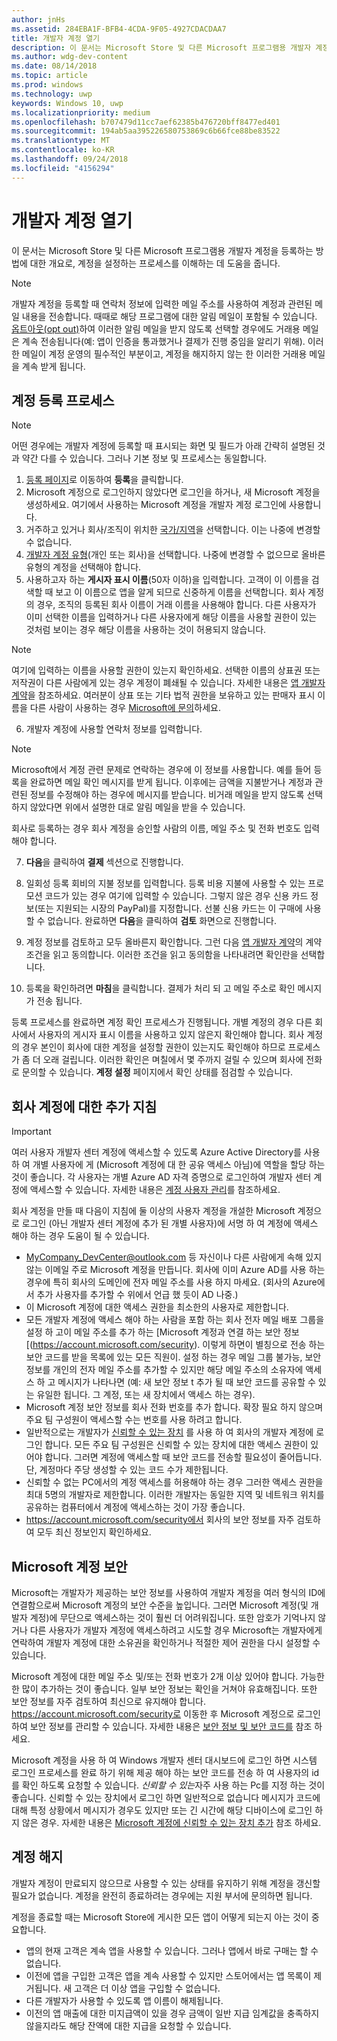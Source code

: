 ```yaml
---
author: jnHs
ms.assetid: 284EBA1F-BFB4-4CDA-9F05-4927CDACDAA7
title: 개발자 계정 열기
description: 이 문서는 Microsoft Store 및 다른 Microsoft 프로그램용 개발자 계정을 등록하는 방법에 대한 개요로, 계정을 설정하는 프로세스를 이해하는 데 도움을 줍니다.
ms.author: wdg-dev-content
ms.date: 08/14/2018
ms.topic: article
ms.prod: windows
ms.technology: uwp
keywords: Windows 10, uwp
ms.localizationpriority: medium
ms.openlocfilehash: b707479d11cc7aef62385b476720bff8477ed401
ms.sourcegitcommit: 194ab5aa395226580753869c6b66fce88be83522
ms.translationtype: MT
ms.contentlocale: ko-KR
ms.lasthandoff: 09/24/2018
ms.locfileid: "4156294"
---
```

# <a name="opening-a-developer-account"></a>개발자 계정 열기

이 문서는 Microsoft Store 및 다른 Microsoft 프로그램용 개발자 계정을 등록하는 방법에 대한 개요로, 계정을 설정하는 프로세스를 이해하는 데 도움을 줍니다.

> [!NOTE]
> 개발자 계정을 등록할 때 연락처 정보에 입력한 메일 주소를 사용하여 계정과 관련된 메일 내용을 전송합니다. 때때로 해당 프로그램에 대한 알림 메일이 포함될 수 있습니다. [옵트아웃(opt out)](http://go.microsoft.com/fwlink/p/?LinkId=533280)하여 이러한 알림 메일을 받지 않도록 선택할 경우에도 거래용 메일은 계속 전송됩니다(예: 앱이 인증을 통과했거나 결제가 진행 중임을 알리기 위해). 이러한 메일이 계정 운영의 필수적인 부분이고, 계정을 해지하지 않는 한 이러한 거래용 메일을 계속 받게 됩니다.

## <a name="the-account-signup-process"></a>계정 등록 프로세스

> [!NOTE]
> 어떤 경우에는 개발자 계정에 등록할 때 표시되는 화면 및 필드가 아래 간략히 설명된 것과 약간 다를 수 있습니다. 그러나 기본 정보 및 프로세스는 동일합니다.

1.  [등록 페이지](http://go.microsoft.com/fwlink/p/?LinkId=615100)로 이동하여 **등록**을 클릭합니다.
2.  Microsoft 계정으로 로그인하지 않았다면 로그인을 하거나, 새 Microsoft 계정을 생성하세요. 여기에서 사용하는 Microsoft 계정을 개발자 계정 로그인에 사용합니다.
3.  거주하고 있거나 회사/조직이 위치한 [국가/지역](account-types-locations-and-fees.md#developer-account-and-app-submission-markets)을 선택합니다. 이는 나중에 변경할 수 없습니다.
4.  [개발자 계정 유형](account-types-locations-and-fees.md)(개인 또는 회사)을 선택합니다. 나중에 변경할 수 없으므로 올바른 유형의 계정을 선택해야 합니다.
5.  사용하고자 하는 **게시자 표시 이름**(50자 이하)을 입력합니다. 고객이 이 이름을 검색할 때 보고 이 이름으로 앱을 알게 되므로 신중하게 이름을 선택합니다. 회사 계정의 경우, 조직의 등록된 회사 이름이 거래 이름을 사용해야 합니다. 다른 사용자가 이미 선택한 이름을 입력하거나 다른 사용자에게 해당 이름을 사용할 권한이 있는 것처럼 보이는 경우 해당 이름을 사용하는 것이 허용되지 않습니다. 

   > [!NOTE]
   > 여기에 입력하는 이름을 사용할 권한이 있는지 확인하세요. 선택한 이름의 상표권 또는 저작권이 다른 사람에게 있는 경우 계정이 폐쇄될 수 있습니다. 자세한 내용은 [앱 개발자 계약](https://docs.microsoft.com/legal/windows/agreements/app-developer-agreement)을 참조하세요. 여러분이 상표 또는 기타 법적 권한을 보유하고 있는 판매자 표시 이름을 다른 사람이 사용하는 경우 [Microsoft에 문의](http://go.microsoft.com/fwlink/p/?LinkId=233777)하세요.    

6.  개발자 계정에 사용할 연락처 정보를 입력합니다.

   > [!NOTE]
   > Microsoft에서 계정 관련 문제로 연락하는 경우에 이 정보를 사용합니다. 예를 들어 등록을 완료하면 메일 확인 메시지를 받게 됩니다. 이후에는 금액을 지불받거나 계정과 관련된 정보를 수정해야 하는 경우에 메시지를 받습니다. 비거래 메일을 받지 않도록 선택하지 않았다면 위에서 설명한 대로 알림 메일을 받을 수 있습니다.

   회사로 등록하는 경우 회사 계정을 승인할 사람의 이름, 메일 주소 및 전화 번호도 입력해야 합니다.

7.  **다음**을 클릭하여 **결제** 섹션으로 진행합니다.

8.  일회성 등록 회비의 지불 정보를 입력합니다. 등록 비용 지불에 사용할 수 있는 프로모션 코드가 있는 경우 여기에 입력할 수 있습니다. 그렇지 않은 경우 신용 카드 정보(또는 지원되는 시장의 PayPal)를 지정합니다. 선불 신용 카드는 이 구매에 사용할 수 없습니다. 완료하면 **다음**을 클릭하여 **검토** 화면으로 진행합니다.

9.  계정 정보를 검토하고 모두 올바른지 확인합니다. 그런 다음 [앱 개발자 계약](https://docs.microsoft.com/legal/windows/agreements/app-developer-agreement)의 계약조건을 읽고 동의합니다. 이러한 조건을 읽고 동의함을 나타내려면 확인란을 선택합니다.

10.  등록을 확인하려면 **마침**을 클릭합니다. 결제가 처리 되 고 메일 주소로 확인 메시지가 전송 됩니다.

등록 프로세스를 완료하면 계정 확인 프로세스가 진행됩니다. 개별 계정의 경우 다른 회사에서 사용자의 게시자 표시 이름을 사용하고 있지 않은지 확인해야 합니다. 회사 계정의 경우 본인이 회사에 대한 계정을 설정할 권한이 있는지도 확인해야 하므로 프로세스가 좀 더 오래 걸립니다. 이러한 확인은 며칠에서 몇 주까지 걸릴 수 있으며 회사에 전화로 문의할 수 있습니다. **계정 설정** 페이지에서 확인 상태를 점검할 수 있습니다.


## <a name="additional-guidelines-for-company-accounts"></a>회사 계정에 대한 추가 지침

> [!IMPORTANT]
> 여러 사용자 개발자 센터 계정에 액세스할 수 있도록 Azure Active Directory를 사용 하 여 개별 사용자에 게 (Microsoft 계정에 대 한 공유 액세스 아님)에 역할을 할당 하는 것이 좋습니다. 각 사용자는 개별 Azure AD 자격 증명으로 로그인하여 개발자 센터 계정에 액세스할 수 있습니다. 자세한 내용은 [계정 사용자 관리](manage-account-users.md)를 참조하세요.

회사 계정을 만들 때 다음이 지침에 둘 이상의 사용자 계정을 개설한 Microsoft 계정으로 로그인 (아닌 개발자 센터 계정에 추가 된 개별 사용자)에 서명 하 여 계정에 액세스 해야 하는 경우 도움이 될 수 있습니다.

-   MyCompany_DevCenter@outlook.com 등 자신이나 다른 사람에게 속해 있지 않는 이메일 주로 Microsoft 계정을 만듭니다. 회사에 이미 Azure AD를 사용 하는 경우에 특히 회사의 도메인에 전자 메일 주소를 사용 하지 마세요. (회사의 Azure에서 추가 사용자를 추가할 수 위에서 언급 했 듯이 AD 나중.)
-   이 Microsoft 계정에 대한 액세스 권한을 최소한의 사용자로 제한합니다.
-   모든 개발자 계정에 액세스 해야 하는 사람을 포함 하는 회사 전자 메일 배포 그룹을 설정 하 고이 메일 주소를 추가 하는 [Microsoft 계정과 연결 하는 보안 정보 [(https://account.microsoft.com/security). 이렇게 하면이 별칭으로 전송 하는 보안 코드를 받을 목록에 있는 모든 직원이. 설정 하는 경우 메일 그룹 불가능, 보안 정보를 개인의 전자 메일 주소를 추가할 수 있지만 해당 메일 주소의 소유자에 액세스 하 고 메시지가 나타나면 (예: 새 보안 정보 t 추가 될 때 보안 코드를 공유할 수 있는 유일한 됩니다. 그 계정, 또는 새 장치에서 액세스 하는 경우).
-   Microsoft 계정 보안 정보를 회사 전화 번호를 추가 합니다. 확장 필요 하지 않으며 주요 팀 구성원이 액세스할 수는 번호를 사용 하려고 합니다.
-   일반적으로는 개발자가 [신뢰할 수 있는 장치](https://support.microsoft.com/help/12369/microsoft-account-add-a-trusted-device) 를 사용 하 여 회사의 개발자 계정에 로그인 합니다. 모든 주요 팀 구성원은 신뢰할 수 있는 장치에 대한 액세스 권한이 있어야 합니다. 그러면 계정에 액세스할 때 보안 코드를 전송할 필요성이 줄어듭니다. 단, 계정마다 주당 생성할 수 있는 코드 수가 제한됩니다.
-   신뢰할 수 없는 PC에서의 계정 액세스를 허용해야 하는 경우 그러한 액세스 권한을 최대 5명의 개발자로 제한합니다. 이러한 개발자는 동일한 지역 및 네트워크 위치를 공유하는 컴퓨터에서 계정에 액세스하는 것이 가장 좋습니다.
-   https://account.microsoft.com/security에서 회사의 보안 정보를 자주 검토하여 모두 최신 정보인지 확인하세요.


## <a name="microsoft-account-security"></a>Microsoft 계정 보안

Microsoft는 개발자가 제공하는 보안 정보를 사용하여 개발자 계정을 여러 형식의 ID에 연결함으로써 Microsoft 계정의 보안 수준을 높입니다. 그러면 Microsoft 계정(및 개발자 계정)에 무단으로 액세스하는 것이 훨씬 더 어려워집니다. 또한 암호가 기억나지 않거나 다른 사용자가 개발자 계정에 액세스하려고 시도할 경우 Microsoft는 개발자에게 연락하여 개발자 계정에 대한 소유권을 확인하거나 적절한 제어 권한을 다시 설정할 수 있습니다.

Microsoft 계정에 대한 메일 주소 및/또는 전화 번호가 2개 이상 있어야 합니다. 가능한 한 많이 추가하는 것이 좋습니다. 일부 보안 정보는 확인을 거쳐야 유효해집니다. 또한 보안 정보를 자주 검토하여 최신으로 유지해야 합니다. https://account.microsoft.com/security로 이동한 후 Microsoft 계정으로 로그인하여 보안 정보를 관리할 수 있습니다. 자세한 내용은 [보안 정보 및 보안 코드를](https://support.microsoft.com/help/12428/microsoft-account-security-info-and-security-codes) 참조 하세요.

Microsoft 계정을 사용 하 여 Windows 개발자 센터 대시보드에 로그인 하면 시스템 로그인 프로세스를 완료 하기 위해 제공 해야 하는 보안 코드를 전송 하 여 사용자의 id를 확인 하도록 요청할 수 있습니다. *신뢰할 수 있는*자주 사용 하는 Pc를 지정 하는 것이 좋습니다. 신뢰할 수 있는 장치에서 로그인 하면 일반적으로 없습니다 메시지가 코드에 대해 특정 상황에서 메시지가 경우도 있지만 또는 긴 시간에 해당 디바이스에 로그인 하지 않은 경우. 자세한 내용은 [Microsoft 계정에 신뢰할 수 있는 장치 추가](https://support.microsoft.com/help/12369/microsoft-account-add-a-trusted-device) 참조 하세요.


## <a name="closing-your-account"></a>계정 해지

개발자 계정이 만료되지 않으므로 사용할 수 있는 상태를 유지하기 위해 계정을 갱신할 필요가 없습니다. 계정을 완전히 종료하려는 경우에는 지원 부서에 문의하면 됩니다.

계정을 종료할 때는 Microsoft Store에 게시한 모든 앱이 어떻게 되는지 아는 것이 중요합니다.

-   앱의 현재 고객은 계속 앱을 사용할 수 있습니다. 그러나 앱에서 바로 구매는 할 수 없습니다.
-   이전에 앱을 구입한 고객은 앱을 계속 사용할 수 있지만 스토어에서는 앱 목록이 제거됩니다. 새 고객은 더 이상 앱을 구입할 수 없습니다.
-   다른 개발자가 사용할 수 있도록 앱 이름이 해제됩니다.
-   이전의 앱 매출에 대한 미지급액이 있을 경우 금액이 일반 지급 임계값을 충족하지 않을지라도 해당 잔액에 대한 지급을 요청할 수 있습니다.

